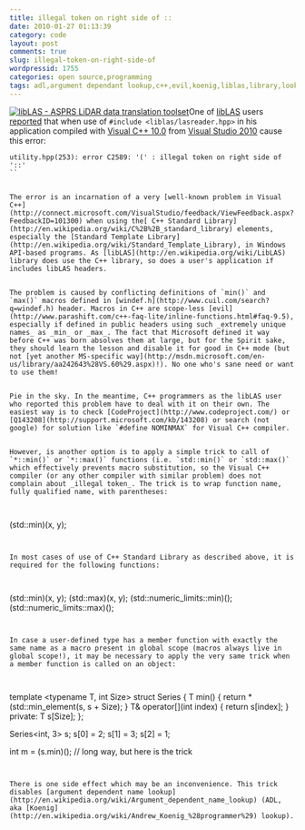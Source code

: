 ```yaml
---
title: illegal token on right side of ::
date: 2010-01-27 01:13:39
category: code
layout: post
comments: true
slug: illegal-token-on-right-side-of
wordpressid: 1755
categories: open source,programming
tags: adl,argument dependant lookup,c++,evil,koenig,liblas,library,lookup,macros,max,microsoft,min,programming,project,series,std,stl,substitution,template,windef.h
---
```


[![libLAS - ASPRS LiDAR data translation toolset](/images/logos/liblas-logo.png)](http://liblas.org/)One of [libLAS](http://liblas.org) users [reported](http://lists.osgeo.org/pipermail/liblas-devel/2010-January/000721.html) that when  use of `#include <liblas/lasreader.hpp>` in his application compiled with [Visual C++ 10.0](http://en.wikipedia.org/wiki/Visual_C%2B%2B) from [Visual Studio 2010](http://www.microsoft.com/visualstudio/en-us/products/2010/default.mspx) cause this error:

    
```
utility.hpp(253): error C2589: '(' : illegal token on right side of '::'
``


The error is an incarnation of a very [well-known problem in Visual C++](http://connect.microsoft.com/VisualStudio/feedback/ViewFeedback.aspx?FeedbackID=101300) when using the[ C++ Standard Library](http://en.wikipedia.org/wiki/C%2B%2B_standard_library) elements, especially the [Standard Template Library](http://en.wikipedia.org/wiki/Standard_Template_Library), in Windows API-based programs. As [libLAS](http://en.wikipedia.org/wiki/LibLAS) library does use the C++ library, so does a user's application if includes libLAS headers.


The problem is caused by conflicting definitions of `min()` and `max()` macros defined in [windef.h](http://www.cuil.com/search?q=windef.h) header. Macros in C++ are scope-less [evil](http://www.parashift.com/c++-faq-lite/inline-functions.html#faq-9.5), especially if defined in public headers using such _extremely unique names_ as _min_ or _max_. The fact that Microsoft defined it way before C++ was born absolves them at large, but for the Spirit sake, they should learn the lesson and disable it for good in C++ mode (but not [yet another MS-specific way](http://msdn.microsoft.com/en-us/library/aa242643%28VS.60%29.aspx)!). No one who's sane need or want to use them!


Pie in the sky. In the meantime, C++ programmers as the libLAS user who reported this problem have to deal with it on their own. The easiest way is to check [CodeProject](http://www.codeproject.com/) or [Q143208](http://support.microsoft.com/kb/143208) or search (not google) for solution like `#define NOMINMAX` for Visual C++ compiler.


However, is another option is to apply a simple trick to call of `*::min()` or `*::max()` functions (i.e. `std::min()` or `std::max()` which effectively prevents macro substitution, so the Visual C++ compiler (or any other compiler with similar problem) does not complain about _illegal token_. The trick is to wrap function name, fully qualified name, with parentheses:

    
```
(std::min)(x, y);
```


In most cases of use of C++ Standard Library as described above, it is required for the following functions:

    
```
(std::min)(x, y);
(std::max)(x, y);
(std::numeric_limits<T>::min)();
(std::numeric_limits<T>::max)();
```


In case a user-defined type has a member function with exactly the same name as a macro present in global scope (macros always live in global scope!), it may be necessary to apply the very same trick when a member function is called on an object:

    
```
template <typename T, int Size>
struct Series
{
  T min() { return *(std::min_element(s, s + Size); }
  T& operator[](int index) { return s[index]; }
private:
  T s[Size];
};

Series<int, 3> s;
s[0] = 2;
s[1] = 3;
s[2] = 1;

int m = (s.min)(); // long way, but here is the trick
```
    

There is one side effect which may be an inconvenience. This trick disables [argument dependent name lookup](http://en.wikipedia.org/wiki/Argument_dependent_name_lookup) (ADL, aka [Koenig](http://en.wikipedia.org/wiki/Andrew_Koenig_%28programmer%29) lookup).
